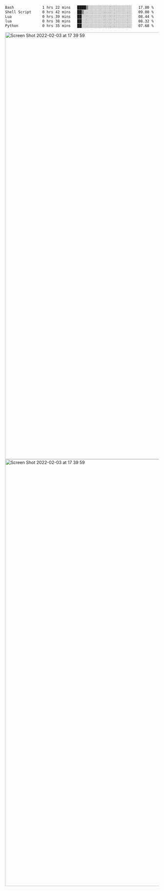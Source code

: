 <!--START_SECTION:waka-->

```txt
Bash             1 hrs 22 mins   ████▒░░░░░░░░░░░░░░░░░░░░   17.80 %
Shell Script     0 hrs 42 mins   ██▒░░░░░░░░░░░░░░░░░░░░░░   09.00 %
Lua              0 hrs 39 mins   ██░░░░░░░░░░░░░░░░░░░░░░░   08.44 %
lua              0 hrs 38 mins   ██░░░░░░░░░░░░░░░░░░░░░░░   08.32 %
Python           0 hrs 35 mins   ██░░░░░░░░░░░░░░░░░░░░░░░   07.68 %
```

<!--END_SECTION:waka-->

<img width="1400" alt="Screen Shot 2022-02-03 at 17 39 59" src="https://user-images.githubusercontent.com/45716542/152387304-f2b60485-53a6-4f4b-a818-5cefb1b0c0ae.png">
<img width="1400" alt="Screen Shot 2022-02-03 at 17 39 59" src="https://user-images.githubusercontent.com/45716542/152387273-ea5cdf21-2a45-44da-8bef-00c1763b1d42.png">
